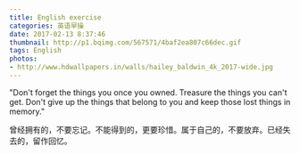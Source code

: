 ```yaml
---
title: English exercise
categories: 英语早操
date: 2017-02-13 8:37:46
thumbnail: http://p1.bqimg.com/567571/4baf2ea807c66dec.gif
tags: English
photos:
- http://www.hdwallpapers.in/walls/hailey_baldwin_4k_2017-wide.jpg
---
```

"Don't forget the things you once you owned. Treasure the things you can't get. Don't give up the things that belong to you and keep those lost things in memory."

曾经拥有的，不要忘记。不能得到的，更要珍惜。属于自己的，不要放弃。已经失去的，留作回忆。